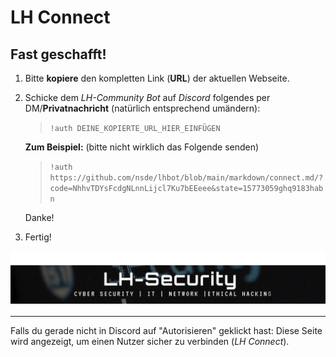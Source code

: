 # LH Connect
## Fast geschafft!
1. Bitte **kopiere** den kompletten Link (**URL**) der aktuellen Webseite.
   
2. Schicke dem *LH-Community Bot* auf *Discord* folgendes per DM/**Privatnachricht** (natürlich entsprechend umändern):
    >  `!auth DEINE_KOPIERTE_URL_HIER_EINFÜGEN`

    **Zum Beispiel:** (bitte nicht wirklich das Folgende senden)
    
    > `!auth https://github.com/nsde/lhbot/blob/main/markdown/connect.md/?code=NhhvTDYsFcdgNLnnLijcl7Ku7bEEeee&state=15773059ghq9183habn`

    Danke!

3. Fertig! 

![Cover](../media/lh_cover.png)


***
Falls du gerade nicht in Discord auf "Autorisieren" geklickt hast:
Diese Seite wird angezeigt, um einen Nutzer sicher zu verbinden (*LH Connect*).